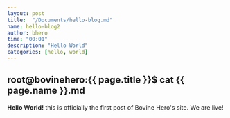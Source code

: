 ```yaml
---
layout: post
title:  "/Documents/hello-blog.md"
name: hello-blog2
author: bhero
time: "00:01"
description: "Hello World"
categories: [hello, world] 
---
```


## root@bovinehero:{{ page.title }}$ cat {{ page.name }}.md

**Hello World!** this is officially the first post of Bovine Hero's site.
We are live!

